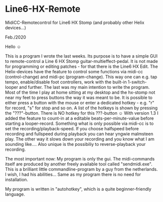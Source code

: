 # Line6-HX-Remote
MidiCC-Remotecontrol for Line6 HX Stomp (and probably other Helix devices...)

Feb./2020

Hello ☺

This is a program I wrote the last weeks. Its purpose is to have a simple GUI to remote-control a Line 6 HX Stomp guitar-multieffect-pedal. It is not made for programming or editing patches - for that there is the Line6 HX Edit. 
The Helix-devices have the feature to control some functions via midi-cc (control-change) and midi-pc (program-change). This way one can e.g. tap tempo, enable/disable foot controllers, work with the built-in 1-switch-looper and further. The last was my main intention to write the program. Most of the time I play at home sitting at my desktop and the hx-stomp not near my feet to press buttons the way it was meant to be.
It is possible to either press a button with the mouse or enter a dedicated hotkey - e.g. "r" for record, "s" for stop and so on. A list of the hotkeys is shown by pressing the "???"-button. There is NO hotkey for this ???-button ☺
With version 1.3 I added the feature to count-in at a editable beats-per-minute-value before starting a looper-record.
Something what is only possible via midi-cc is to set the recording/playback-speed. If you choose halfspeed before recording and fullspeed during playback you can hear yngwie malmsteen play. The other way it slows down your recording and you know what I am sounding like....
Also unique is the possibiliy to reverse-playback your recording.

The most important now: My program is only the gui. The midi-commands itself are produced by another freely available tool called
"sendmidi.exe". This is a brilliant little commandline-program by a guy from the netherlands. I wish, I had his abilities...
Same as my program there is no need for installation.

My program is written in "autohotkey", which is a quite beginner-friendly language.
